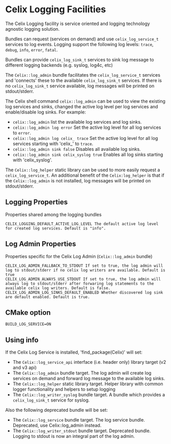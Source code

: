 # Celix Logging Facilities

The Celix Logging facility is service oriented and logging technology agnostic logging solution.

Bundles can request (services on demand) and use `celix_log_service_t` services to log events.
Logging support the following log levels: `trace`, `debug`, `info`, `error`, `fatal`. 

Bundles can provide `celix_log_sink_t` services to sink log message to different logging backends (e.g. syslog, log4c, etc)

The `Celix::log_admin` bundle facilitates the `celix_log_service_t` services and 'connects' these to the available 
`celix_log_sink_t` services. If there is no `celix_log_sink_t` service available, log messages will be
printed on stdout/stderr.

The Celix shell command `celix::log_admin` can be used to view the existing log services and sinks,
changed the active log level per log services and enable/disable log sinks.
For example:
- `celix::log_admin` list the available log services and log sinks.
- `celix::log_admin log error` Set the active log level for all log services to `error`.
- `celix::log_admin log celix_ trace` Set the active log level for all log services starting with 'celix_' to `trace`.
- `celix::log_admin sink false` Disables all available log sinks.
- `celix::log_admin sink celix_syslog true` Enables all log sinks starting with 'celix_syslog'.

The `Celix::log_helper` static library can be used to more easily request a `celix_log_service_t`. 
An additional benefit of the `Celix:log_helper` is that if the `Celix::log_admin` is not installed, 
log messages will be printed on stdout/stderr.


## Logging Properties
Properties shared among the logging bundles

    CELIX_LOGGING_DEFAULT_ACTIVE_LOG_LEVEL The default active log level for created log services. Default is "info".

## Log Admin Properties
Properties specific for the Celix Log Admin (`Celix::log_admin` bundle)

    CELIX_LOG_ADMIN_FALLBACK_TO_STDOUT If set to true, the log admin will log to stdout/stderr if no celix log writers are available. Default is true
    CELIX_LOG_ADMIN_ALWAYS_USE_STDOUT If set to true, the log admin will always log to stdout/stderr after forwaring log statements to the available celix log writers. Default is false.
    CELIX_LOG_ADMIN_LOG_SINKS_DEFAULT_ENABLED Whether discovered log sink are default enabled. Default is true.
    
## CMake option
    BUILD_LOG_SERVICE=ON

## Using info

If the Celix Log Service is installed, 'find_package(Celix)' will set:
 - The `Celix::log_service_api` interface (i.e. header only) library target (v2 and v3 api)
 - The `Celix::log_admin` bundle target. The log admin will create log services on demand and forward log message to the available log sinks. 
 - The `Celix::log_helper` static library target. Helper library with common logger functionality and helpers to setup logging
 - The `Celix::log_writer_syslog` bundle target. A bundle which provides a `celix_log_sink_t` service for syslog.
 
Also the following deprecated bundle will be set:
 - The `Celix::log_service` bundle target. The log service bundle. Deprecated, use Celix::log_admin instead.
 - The `Celix::log_writer_stdout` bundle target. Deprecated bundle. Logging to stdout is now an integral part of the log admin.